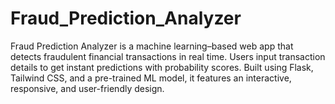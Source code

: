 # Fraud_Prediction_Analyzer
Fraud Prediction Analyzer is a machine learning–based web app that detects fraudulent financial transactions in real time. Users input transaction details to get instant predictions with probability scores. Built using Flask, Tailwind CSS, and a pre-trained ML model, it features an interactive, responsive, and user-friendly design.
